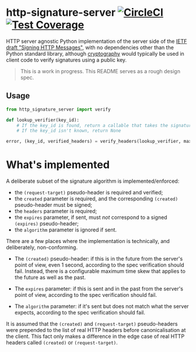 # http-signature-server [![CircleCI](https://circleci.com/gh/michalc/python-http-signature-server.svg?style=shield)](https://circleci.com/gh/michalc/python-http-signature-server) [![Test Coverage](https://api.codeclimate.com/v1/badges/13edfb23364413ec24c3/test_coverage)](https://codeclimate.com/github/michalc/python-http-signature-server/test_coverage)

HTTP server agnostic Python implementation of the server side of the [IETF draft "Signing HTTP Messages"](https://tools.ietf.org/html/draft-ietf-httpbis-message-signatures-00), with no dependencies other than the Python standard library, although [cryptography](https://github.com/pyca/cryptography) would typically be used in client code to verify signatures using a public key.

> This is a work in progress. This README serves as a rough design spec.


## Usage

```python
from http_signature_server import verify

def lookup_verifier(key_id):
    # If the key_id is found, return a callable that takes the signature and key_id and returns a bool
    # If the key_id isn't known, return None

error, (key_id, verified_headers) = verify_headers(lookup_verifier, max_skew, method, path, headers)
```


# What's implemented

A deliberate subset of the signature algorithm is implemented/enforced:

- the `(request-target)` pseudo-header is required and verified;
- the `created` parameter is required, and the corresponding `(created)` pseudo-header must be signed;
- the `headers` parameter is required;
- the `expires` parameter, if sent, must _not_ correspond to a signed `(expires)` pseudo-header;
- the `algorithm` parameter is ignored if sent.

There are a few places where the implementation is technically, and deliberately, non-conforming.

- The `(created)` pseudo-header: if this is in the future from the server's point of view, even 1 second, according to the spec verification should fail. Instead, there is a configurable maximum time skew that applies to the future as well as the past.

- The `expires` parameter: if this is sent and in the past from the server's point of view, according to the spec verification should fail.

- The `algorithm` parameter: if it's sent but does not match what the server expects, according to the spec verification should fail.

It is assumed that the `(created)` and `(request-target)` pseudo-headers were prepended to the list of real HTTP headers before canonicalisation at the client. This fact only makes a difference in the edge case of real HTTP headers called `(created)` or `(request-target)`.
